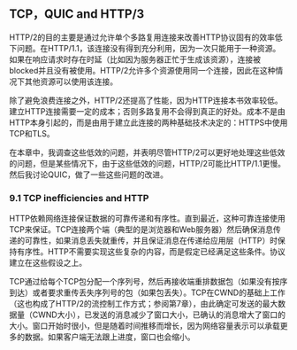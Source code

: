 ## TCP，QUIC and HTTP/3

HTTP/2的目的主要是通过允许单个多路复用连接来改善HTTP协议固有的效率低下问题。在HTTP/1.1，该连接没有得到充分利用，因为一次只能用于一种资源。如果在响应请求时存在时延（比如因为服务器正忙于生成该资源），连接被blocked并且没有被使用。HTTP/2允许多个资源使用同一个连接，因此在这种情况下其他资源可以使用该连接。

除了避免浪费连接之外，HTTP/2还提高了性能，因为HTTP连接本书效率较低。建立HTTP连接需要一定的成本；否则多路复用不会得到真正的好处。成本不是由HTTP本身引起的，而是由用于建立此连接的两种基础技术决定的：HTTPS中使用TCP和TLS。

在本章中，我调查这些低效的问题，并表明尽管HTTP/2可以更好地处理这些低效的问题，但是某些情况下，由于这些低效的问题，HTTP/2可能比HTTP/1.1更慢。然后我讨论QUIC，做了一些这些问题的改进。

### 9.1 TCP inefficiencies and HTTP

HTTP依赖网络连接保证数据的可靠传递和有序性。直到最近，这种可靠连接使用TCP来保证。TCP连接两个端（典型的是浏览器和Web服务器）然后确保消息传递的可靠性，如果消息丢失就重传，并且保证消息在传递给应用层（HTTP）时保持有序性。HTTP不需要实现这些复杂的内容，而是假定已经满足这些条件。协议建立在这些假设之上。

TCP通过给每个TCP包分配一个序列号，然后再接收端重排数据包（如果没有按序到达）或者要求重传丢失序列号的包（如果包丢失）。TCP在CWND的基础上工作（这也构成了HTTP/2的流控制工作方式；参阅第7章），由此确定可发送的最大数据量（CWND大小），已发送的消息减少了窗口大小，已确认的消息增大了窗口的大小。窗口开始时很小，但是随着时间推移而增长，因为网络容量表示可以承载更多的数据。如果客户端无法跟上进度，窗口也会缩小。